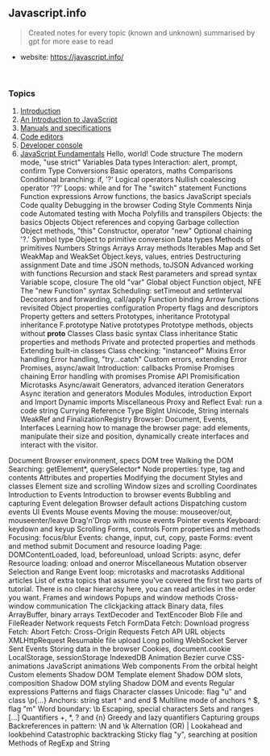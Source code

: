 ## Javascript.info
> Created notes for every topic (known and unknown) summarised by gpt for more ease to read
- website:  https://javascript.info/

<br>

### Topics
1. [Introduction](./intro)
  1. [An Introduction to JavaScript](./intro/01-intro-to-js)
  2. [Manuals and specifications](./inrto/02-manuals)
  3. [Code editors](./intro/03-editors)
  4. [Developer console](./intro/04-devtools)
2. [JavaScript Fundamentals](./intro/js-fundamentals)
Hello, world!
Code structure
The modern mode, "use strict"
Variables
Data types
Interaction: alert, prompt, confirm
Type Conversions
Basic operators, maths
Comparisons
Conditional branching: if, '?'
Logical operators
Nullish coalescing operator '??'
Loops: while and for
The "switch" statement
Functions
Function expressions
Arrow functions, the basics
JavaScript specials
Code quality
Debugging in the browser
Coding Style
Comments
Ninja code
Automated testing with Mocha
Polyfills and transpilers
Objects: the basics
Objects
Object references and copying
Garbage collection
Object methods, "this"
Constructor, operator "new"
Optional chaining '?.'
Symbol type
Object to primitive conversion
Data types
Methods of primitives
Numbers
Strings
Arrays
Array methods
Iterables
Map and Set
WeakMap and WeakSet
Object.keys, values, entries
Destructuring assignment
Date and time
JSON methods, toJSON
Advanced working with functions
Recursion and stack
Rest parameters and spread syntax
Variable scope, closure
The old "var"
Global object
Function object, NFE
The "new Function" syntax
Scheduling: setTimeout and setInterval
Decorators and forwarding, call/apply
Function binding
Arrow functions revisited
Object properties configuration
Property flags and descriptors
Property getters and setters
Prototypes, inheritance
Prototypal inheritance
F.prototype
Native prototypes
Prototype methods, objects without __proto__
Classes
Class basic syntax
Class inheritance
Static properties and methods
Private and protected properties and methods
Extending built-in classes
Class checking: "instanceof"
Mixins
Error handling
Error handling, "try...catch"
Custom errors, extending Error
Promises, async/await
Introduction: callbacks
Promise
Promises chaining
Error handling with promises
Promise API
Promisification
Microtasks
Async/await
Generators, advanced iteration
Generators
Async iteration and generators
Modules
Modules, introduction
Export and Import
Dynamic imports
Miscellaneous
Proxy and Reflect
Eval: run a code string
Currying
Reference Type
BigInt
Unicode, String internals
WeakRef and FinalizationRegistry
Browser: Document, Events, Interfaces
Learning how to manage the browser page: add elements, manipulate their size and position, dynamically create interfaces and interact with the visitor.

Document
Browser environment, specs
DOM tree
Walking the DOM
Searching: getElement*, querySelector*
Node properties: type, tag and contents
Attributes and properties
Modifying the document
Styles and classes
Element size and scrolling
Window sizes and scrolling
Coordinates
Introduction to Events
Introduction to browser events
Bubbling and capturing
Event delegation
Browser default actions
Dispatching custom events
UI Events
Mouse events
Moving the mouse: mouseover/out, mouseenter/leave
Drag'n'Drop with mouse events
Pointer events
Keyboard: keydown and keyup
Scrolling
Forms, controls
Form properties and methods
Focusing: focus/blur
Events: change, input, cut, copy, paste
Forms: event and method submit
Document and resource loading
Page: DOMContentLoaded, load, beforeunload, unload
Scripts: async, defer
Resource loading: onload and onerror
Miscellaneous
Mutation observer
Selection and Range
Event loop: microtasks and macrotasks
Additional articles
List of extra topics that assume you've covered the first two parts of tutorial. There is no clear hierarchy here, you can read articles in the order you want.
Frames and windows
Popups and window methods
Cross-window communication
The clickjacking attack
Binary data, files
ArrayBuffer, binary arrays
TextDecoder and TextEncoder
Blob
File and FileReader
Network requests
Fetch
FormData
Fetch: Download progress
Fetch: Abort
Fetch: Cross-Origin Requests
Fetch API
URL objects
XMLHttpRequest
Resumable file upload
Long polling
WebSocket
Server Sent Events
Storing data in the browser
Cookies, document.cookie
LocalStorage, sessionStorage
IndexedDB
Animation
Bezier curve
CSS-animations
JavaScript animations
Web components
From the orbital height
Custom elements
Shadow DOM
Template element
Shadow DOM slots, composition
Shadow DOM styling
Shadow DOM and events
Regular expressions
Patterns and flags
Character classes
Unicode: flag "u" and class \p{...}
Anchors: string start ^ and end $
Multiline mode of anchors ^ $, flag "m"
Word boundary: \b
Escaping, special characters
Sets and ranges [...]
Quantifiers +, *, ? and {n}
Greedy and lazy quantifiers
Capturing groups
Backreferences in pattern: \N and \k<name>
Alternation (OR) |
Lookahead and lookbehind
Catastrophic backtracking
Sticky flag "y", searching at position
Methods of RegExp and String
